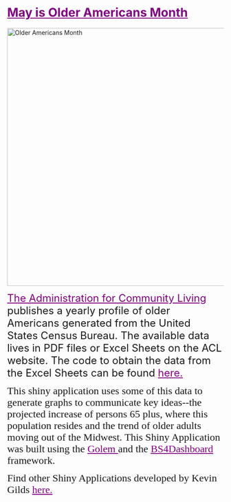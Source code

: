 

# <a href="https://acl.gov/oam/2021/older-americans-month-2021" style="color: #800080" target="_blank"> May is Older Americans Month </a>

<img src="https://acl.gov/sites/default/files/inline-images/OAM2021_documentheader_0.jpg" alt="Older Americans Month" width="750" height="600"> 
<p style="font-family:leto;">
<font size="5"> 

<a href="https://acl.gov/aging-and-disability-in-america/data-and-research/profile-older-americans" style="color: #800080" target="_blank"> The Administration for Community Living </a> publishes a yearly profile of older Americans generated from the United States Census Bureau. The available data lives in PDF files or Excel Sheets on the ACL website. The code to obtain the data from the Excel Sheets can be found <a href ="https://github.com/kgilds/ACLOlderAmericansProfile" style="color: #800080" target="_blank"> here. </a> 

</font>   
</p>



<p style="font-family:leto;">
<font size="5"> 
This shiny application uses some of this data to generate graphs to communicate  key ideas--the projected increase of persons 65 plus, where this population resides and the trend of older adults moving out of the Midwest. This Shiny Application was built using the <a href ="https://thinkr-open.github.io/golem/"style="color: #800080" target="_blank"> Golem </a> and the <a href ="https://rinterface.github.io/bs4Dash/index.html"  style="color: #800080" target="_blank">  BS4Dashboard </a> framework.  

</font>   
</p>


<p style="font-family:leto;">
<font size="5"> 
Find other Shiny Applications developed by Kevin Gilds <a href="https://kgilds.rbind.io/"style="color: #800080" target="_blank"> here. </a> 

</font>   
</p>


